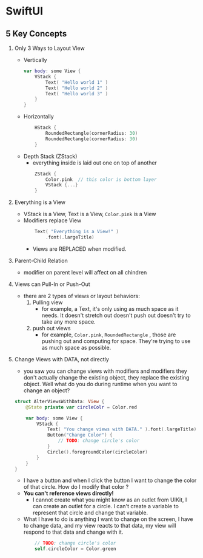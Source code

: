 
# SwiftUI

## 5 Key Concepts

1. Only 3 Ways to Layout View
    - Vertically
        ```swift
        var body: some View {
            VStack {
                Text( "Hello world 1" )
                Text( "Hello world 2" )
                Text( "Hello world 3" )
            }
        }
        ```
    - Horizontally
        ```swift
            HStack {
                RoundedRectangle(cornerRadius: 30)
                RoundedRectangle(cornerRadius: 30)
            }
        ```
    - Depth Stack (ZStack)
        - everything inside is laid out one on top of another
        ```swift
            ZStack {
                Color.pink  // this color is bottom layer
                VStack {...}
            }
        ```

2. Everything is a View
    - VStack is a View, Text is a View, `Color.pink` is a View
    - Modifiers replace View
        ```swift
            Text( "Everything is a View!" )
                .font(.largeTitle)
        ```
        - Views are REPLACED when modified.
3. Parent-Child Relation
    - modifier on parent level will affect on all chindren
4. Views can Pull-In or Push-Out
    - there are 2 types of views or layout behaviors: 
        1. Pulling view 
            - for example, a Text, it's only using as much space as it needs. It doesn't stretch out doesn't push out doesn't try to take any more space.
        2. push out views
            - for example, `Color.pink`, `RoundedRectangle` , those are pushing out and computing for space. They're trying to use as much space as possible.
5. Change Views with DATA, not directly
    - you saw you can change views with modifiers and modifiers they don't actually change the existing object, they replace the existing object. Well what do you do during runtime when you want to change an object?
    ```swift
    struct AlterViewsWithData: View {
        @State private var circleColr = Color.red

        var body: some View {
            VStack {
                Text( "You change views with DATA." ).font(.largeTitle)
                Button("Change Color") {
                    // TODO: change circle's color
                }
                Circle().foregroundColor(circleColor)
            }
        }
    }
    ```
    - I have a button and when I click the button I want to change the color of that circle. How do I modify that color ?
    - **You can't reference views directly!**
        - I cannot create what you might know as an outlet from UIKit, I can create an outlet for a circle. I can't create a variable to represent that circle and change that variable.
    - What I have to do is anything I want to change on the screen, I have to change data, and my view reacts to that data, my view will respond to that data and change with it.
        ```swift
            // TODO: change circle's color
            self.circleColor = Color.green
        ```



